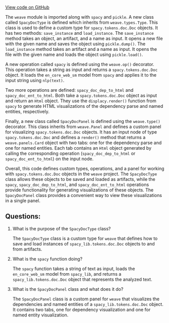 [View code on GitHub](https://github.com/wandb/weave/weave/ecosystem/spacy/spacy.py)

The `weave` module is imported along with `spacy` and `pickle`. A new class called `SpacyDocType` is defined which inherits from `weave.types.Type`. This class is used to define a custom type for `spacy.tokens.doc.Doc` objects. It has two methods: `save_instance` and `load_instance`. The `save_instance` method takes an object, an artifact, and a name as input. It opens a new file with the given name and saves the object using `pickle.dump()`. The `load_instance` method takes an artifact and a name as input. It opens the file with the given name and loads the object using `pickle.load()`.

A new operation called `spacy` is defined using the `weave.op()` decorator. This operation takes a string as input and returns a `spacy.tokens.doc.Doc` object. It loads the `en_core_web_sm` model from `spacy` and applies it to the input string using `nlp(text)`.

Two more operations are defined: `spacy_doc_dep_to_html` and `spacy_doc_ent_to_html`. Both take a `spacy.tokens.doc.Doc` object as input and return an `Html` object. They use the `displacy.render()` function from `spacy` to generate HTML visualizations of the dependency parse and named entities, respectively.

Finally, a new class called `SpacyDocPanel` is defined using the `weave.type()` decorator. This class inherits from `weave.Panel` and defines a custom panel for visualizing `spacy.tokens.doc.Doc` objects. It has an input node of type `spacy.tokens.doc.Doc` and defines a `render()` method that returns a `weave.panels.Card` object with two tabs: one for the dependency parse and one for named entities. Each tab contains an `Html` object generated by calling the corresponding operation (`spacy_doc_dep_to_html` or `spacy_doc_ent_to_html`) on the input node.

Overall, this code defines custom types, operations, and a panel for working with `spacy.tokens.doc.Doc` objects in the `weave` project. The `SpacyDocType` class allows these objects to be saved and loaded as artifacts, while the `spacy`, `spacy_doc_dep_to_html`, and `spacy_doc_ent_to_html` operations provide functionality for generating visualizations of these objects. The `SpacyDocPanel` class provides a convenient way to view these visualizations in a single panel.
## Questions: 
 1. What is the purpose of the `SpacyDocType` class?
    
    The `SpacyDocType` class is a custom type for `weave` that defines how to save and load instances of `spacy_lib.tokens.doc.Doc` objects to and from artifacts.

2. What is the `spacy` function doing?
    
    The `spacy` function takes a string of text as input, loads the `en_core_web_sm` model from `spacy_lib`, and returns a `spacy_lib.tokens.doc.Doc` object that represents the analyzed text.

3. What is the `SpacyDocPanel` class and what does it do?
    
    The `SpacyDocPanel` class is a custom panel for `weave` that visualizes the dependencies and named entities of a `spacy_lib.tokens.doc.Doc` object. It contains two tabs, one for dependency visualization and one for named entity visualization.